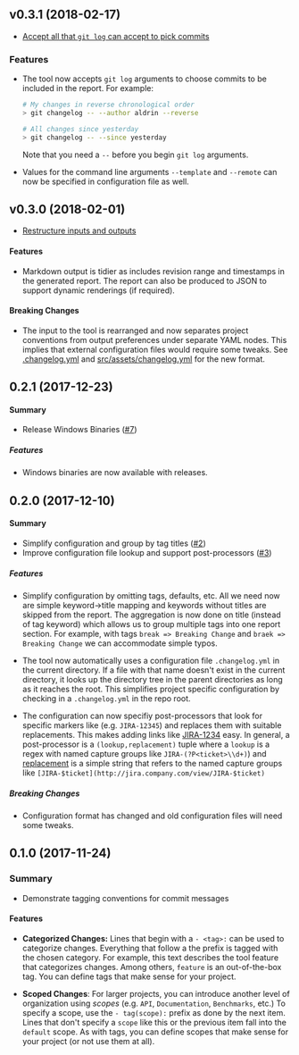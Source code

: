 ## v0.3.1 (2018-02-17)

- [Accept all that `git log` can accept to pick commits](https://github.com/aldrin/git-changelog/pull/15)

### Features
    
- The tool now accepts `git log` arguments to choose
    commits to be included in the report. For example:
  
    ```bash
    # My changes in reverse chronological order
    > git changelog -- --author aldrin --reverse
    ```
  
    ```bash
    # All changes since yesterday
    > git changelog -- --since yesterday
    ```
  
    Note that you need a `--` before you begin `git log` arguments.

- Values for the command line arguments `--template` and
    `--remote` can now be specified in configuration file as well.

## v0.3.0 (2018-02-01)

- [Restructure inputs and outputs](https://github.com/aldrin/git-changelog/pull/12)

#### Features
    
- Markdown output is tidier as includes revision range and timestamps in
  the generated report. The report can also be produced to JSON to
  support dynamic renderings (if required).

#### Breaking Changes
    
- The input to the tool is rearranged and now separates project
  conventions from output preferences under separate YAML nodes. This
  implies that external configuration files would require some
  tweaks. See [.changelog.yml](.changelog.yml) and
  [src/assets/changelog.yml](src/assets/changelog.yml) for the new
  format.

## 0.2.1 (2017-12-23)

#### Summary

- Release Windows Binaries ([#7](https://github.com/aldrin/git-changelog/pull/7))

##### Features

- Windows binaries are now available with releases.

## 0.2.0 (2017-12-10)

#### Summary

- Simplify configuration and group by tag titles ([#2](https://github.com/aldrin/git-changelog/pull/2))
- Improve configuration file lookup and support post-processors ([#3](https://github.com/aldrin/git-changelog/pull/3))

##### Features

- Simplify configuration by omitting tags, defaults, etc. All we
    need now are simple keyword->title mapping and keywords without
    titles are skipped from the report. The aggregation is now done
    on title (instead of tag keyword) which allows us to group
    multiple tags into one report section. For example, with tags
    `break => Breaking Change` and `braek => Breaking Change` we
    can accommodate simple typos.
  

- The tool now automatically uses a configuration file
    `.changelog.yml` in the current directory. If a file with that
    name doesn't exist in the current directory, it looks up the
    directory tree in the parent directories as long as it reaches
    the root. This simplifies project specific configuration by
    checking in a `.changelog.yml` in the repo root.
  

- The configuration can now specifiy post-processors
    that look for specific markers like (e.g. `JIRA-12345`) and
    replaces them with suitable replacements. This makes adding
    links like [JIRA-1234](http://jira.company.com/view/JIRA-1234)
    easy. In general, a post-processor is a `(lookup,replacement)`
    tuple where a `lookup` is a regex with named capture groups
    like `JIRA-(?P<ticket>\\d+)`) and
    [replacement](https://doc.rust-lang.org/regex/regex/index.html#example-replacement-with-named-capture-groups)
    is a simple string that refers to the named capture groups like
    `[JIRA-$ticket](http://jira.company.com/view/JIRA-$ticket)`


##### Breaking Changes

- Configuration format has changed and old configuration
    files will need some tweaks.

## 0.1.0 (2017-11-24)

### Summary

-  Demonstrate tagging conventions for commit messages

#### Features

- **Categorized Changes:** Lines that begin with a `- <tag>:` can be used to categorize
  changes. Everything that follow a the prefix is tagged with the chosen category. For example, this
  text describes the tool feature that categorizes changes. Among others, `feature` is an
  out-of-the-box tag. You can define tags that make sense for your project.

- **Scoped Changes**: For larger projects, you can introduce another level of organization using
  *scopes* (e.g. `API`, `Documentation`, `Benchmarks`, etc.) To specify a scope, use the `-
  tag(scope):` prefix as done by the next item. Lines that don't specify a `scope` like this or the
  previous item fall into the `default` scope. As with tags, you can define scopes that make sense
  for your project (or not use them at all).
